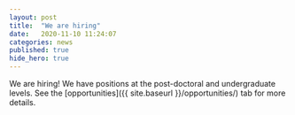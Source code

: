 ```yaml
---
layout: post
title:  "We are hiring"
date:   2020-11-10 11:24:07
categories: news
published: true
hide_hero: true
---
```


We are hiring! We have positions at the post-doctoral and undergraduate levels. See the [opportunities]({{ site.baseurl }}/opportunities/) tab for more details. 
